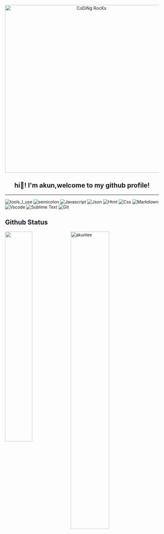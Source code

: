 <div align="center" width="50">

<img src="https://github.com/akunlee/akunlee/blob/main/images/dev-working_rounded.gif?raw=true" href="https://github.com/akunlee" alt="CoDiNg RocKs"  width="550"/><br> 
  
<h2>
  hi👋! I'm akun,welcome to my github profile!
</h2>

</div>

<hr></hr>

![tools_I_use](https://img.shields.io/badge/-%F0%9F%9A%80%20Tools%20I%20use-orange)
![semicolon](https://img.shields.io/badge/-%3A-orange)
![Javascript](https://img.shields.io/badge/JavaScript-323330?style=flat&logo=javascript&logoColor=F7DF1E)
![Json](https://img.shields.io/badge/json-5E5C5C?style=flat&logo=json&logoColor=white)
![Html](https://img.shields.io/badge/HTML5-E34F26?style=flat&logo=html5&logoColor=white)
![Css](https://img.shields.io/badge/CSS3-1572B6?style=flat&logo=css3&logoColor=white)
![Markdown](https://img.shields.io/badge/Markdown-000000?style=flat&logo=markdown&logoColor=white)
![Vscode](https://img.shields.io/badge/Visual_Studio_Code-0078D4?style=flat&logo=visual%20studio%20code&logoColor=white)
![Sublime Text](https://img.shields.io/badge/sublime_text-%23575757.svg?&style=flat&logo=sublime-text&logoColor=important)
![Git](https://img.shields.io/badge/GIT-E44C30?style=flat&logo=git&logoColor=white)

<h2> Github Status </h2> 
<a href="https://github.com/akunlee/github-readme-stats"><img align="left" width="42%" src="https://github-readme-stats.vercel.app/api/top-langs/?username=akunlee&layout=compact&theme=tokyonight" /></a>
<img width="50%" src="https://github-readme-streak-stats.herokuapp.com/?user=akunlee&theme=tokyonight" alt="akunlee" />



